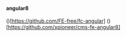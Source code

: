#### angular8
()[https://github.com/FE-free/fc-angular]
()[https://github.com/xpioneer/cms-fe-angular8]


